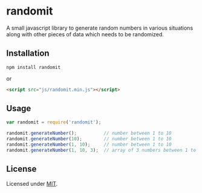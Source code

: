 # randomit

A small javascript library to generate random numbers in various situations along with other pieces of data which needs to be randomized.

## Installation

```
npm install randomit
```

or

```html
<script src="js/randomit.min.js"></script>
```

## Usage

```js
var randomit = require('randomit');

randomit.generateNumber();			// number between 1 to 10
randomit.generateNumber(10);		// number between 1 to 10
randomit.generateNumber(1, 10);		// number between 1 to 10
randomit.generateNumber(1, 10, 3);	// array of 3 numbers between 1 to 10
```

## License

Licensed under [MIT](http://opensource.org/licenses/MIT).
